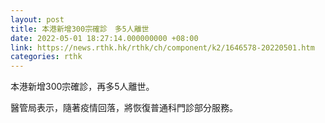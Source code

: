 ```yaml
---
layout: post
title: 本港新增300宗確診　多5人離世
date: 2022-05-01 18:27:14.000000000 +08:00
link: https://news.rthk.hk/rthk/ch/component/k2/1646578-20220501.htm
categories: rthk
---
```


本港新增300宗確診，再多5人離世。

醫管局表示，隨著疫情回落，將恢復普通科門診部分服務。
